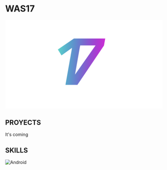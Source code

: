 # WAS17
![Was17](https://github.com/Was17/Was17/blob/main/Was2021.014.jpeg)

## PROYECTS
It's coming

## SKILLS

![Android](https://img.shields.io/badge/Android-3DDC84?style=for-the-badge&logo=android&color=333&labelColor=333?logoColor=white)</br>


<!--**Was17/Was17** is a ✨ _special_ ✨ repository because its `README.md` (this file) appears on your GitHub profile.

Here are some ideas to get you started:

- 🔭 I’m currently working on ...
- 🌱 I’m currently learning ...
- 👯 I’m looking to collaborate on ...
- 🤔 I’m looking for help with ...
- 💬 Ask me about ...
- 📫 How to reach me: ...
- 😄 Pronouns: ...
- ⚡ Fun fact: ...
-->

